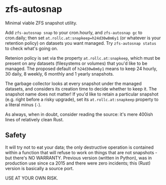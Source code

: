 # zfs-autosnap

Minimal viable ZFS snapshot utility.

Add `zfs-autosnap snap` to your cron.hourly, and `zfs-autosnap gc` to
cron.daily; then set `at.rollc.at:snapkeep=h24d30w8m6y1` (or whatever
is your retention policy) on datasets you want managed. Try
`zfs-autosnap status` to check what's going on.

Retenion policy is set via the property `at.rollc.at:snapkeep`, which
must be present on any datasets (filesystems or volumes) that you'd
like to be managed. The proposed default of `h24d30w8m6y1` means to
keep 24 hourly, 30 daily, 8 weekly, 6 monthly and 1 yearly snapshots.

The garbage collector looks at every snapshot under the managed
datasets, and considers its creation time to decide whether to keep
it. The snapshot name does not matter! If you'd like to retain a
particular snapshot (e.g. right before a risky upgrade), set its
`at.rollc.at:snapkeep` property to a literal minus (`-`).

As always, when in doubt, consider reading the source: it's mere
400ish lines of relatively clean Rust.

## Safety

It will try not to eat your data; the only destructive operation is
contained within a function that will refuse to work on things that
are not snapshots - but there's NO WARRANTY. Previous version (written
in Python), was in production use since ca 2015 and there were zero
incidents; this (Rust) version is basically a source port.

USE AT YOUR OWN RISK.
